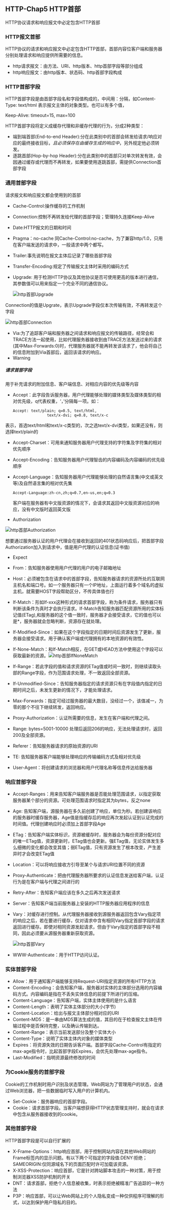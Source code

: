 ## HTTP-Chap5 HTTP首部
HTTP协议请求和响应报文中必定包含HTTP首部

### HTTP报文首部

HTTP协议的请求和响应报文中必定包含HTTP首部，首部内容位客户端和服务器分别处理请求和响应提供所需要的信息。

* http请求报文：由方法、URI、http版本、http首部字段等部分组成
* http响应报文：由http版本、状态码、http首部字段构成

### HTTP首部字段

HTTP首部字段是由首部字段名和字段值构成的，中间用：分隔，如Content-Type: text/html 表示报文主体的对象类型。也可以有多个值，

Keep-Alive: timeout=15, max=100

HTTP首部字段将定义成缓存代理和非缓存代理的行为，分成2种类型：

* 端到端首部(End-to-end Header):分在此类别中的首部会转发给请求/响应对应的最终接收目标，*且必须保存在由缓存生成的响应中*，另外规定他必须转发。
* 逐跳首部(Hop-by-hop Header):分在此类别中的首部只对单次转发有效，会因通过缓存或代理而不再转发，如果要使用逐跳首部，需提供Connection首部字段

### 通用首部字段

请求报文和响应报文都会使用到的首部

* Cache-Control:操作缓存的工作机制

* Connection:控制不再转发给代理的首部字段；管理持久连接Keep-Alive

* Date:HTTP报文的日期和时间

* Pragma：no-cache 同Cache-Control:no-cache，为了兼容http/1.0，只用在客户端发送的请求中，一般请求中两个都写。

* Trailer:事先说明在报文主体后记录了哪些首部字段

* Transfer-Encoding:规定了传输报文主体时采用的编码方式

* Upgrade: 用于检测HTTP协议及其他协议是否可使用更高的版本进行通信，其参数值可以用来指定一个完全不同的通信协议。

  ![http首部Upgrade](https://github.com/hjvlitstone/hjv.github.io/blob/gh-pages/images/http%E9%A6%96%E9%83%A8Upgrade.jpg)

Connection的值是Upgrate，表示Upgrade字段仅本次传输有效，不再转发这个字段

![http首部Connection](https://github.com/hjvlitstone/hjv.github.io/blob/gh-pages/images/http%E9%A6%96%E9%83%A8Connection.jpg)

* Via:为了追踪客户端和服务器之间请求和响应报文的传输路径，经常会和TRACE方法一起使用，比如代理服务器接收到由TRACE方法发送过来的请求(其中Max-Forwards:0)时，代理服务器就不能再转发该请求了，他会将自己的信息附加到Via首部后，返回该请求的响应。
* Warning

##### 请求首部字段

用于补充请求的附加信息、客户端信息、对相应内容的优先级等内容

* Accept：此字段告诉服务器，用户代理能够处理的媒体类型及媒体类型的相对优先级，q代表权重，‘，’分隔每一项。如：

  ```http
  Accept: text/plain; q=0.5, text/html,
                 text/x-dvi; q=0.8, text/x-c
  ```

表示，首选text/html和text/x-c类型的，次之选text/x-dvi类型，如果还没有，则选择text/plain的

* Accept-Charset：可用来通知服务器用户代理支持的字符集及字符集的相对优先顺序

* Accept-Encoding：告知服务器用户代理智齿的内容编码及内容编码的优先级顺序

* Accept-Language：告知服务器用户代理能够处理的自然语言集(中文或英文等)及自然语言集的相对优先集

  `Accept-Language:zh-cn,zh;q=0.7,en-us,en;q=0.3`

   客户端在服务器有中文版资源的情况下，会请求其返回中文版资源对应的响应，没有中文版时返回英文版

* Authorization

![http首部Authorization](https://github.com/hjvlitstone/hjv.github.io/blob/gh-pages/images/http%E9%A6%96%E9%83%A8Authorization.jpg)

想要通过服务器认证的用户代理会在接收到返回的401状态码响应后，把首部字段Authorization加入到请求中，值是用户代理的认证信息(证书值)

* Expect
* From：告知服务器使用用户代理的用户的电子邮箱地址
* Host：必须被包含在请求中的首部字段，告知服务器请求的资源所处的互联网主机名和端口号。如一个服务器只有一个IP地址，上面运行着多个域名的虚拟主机，就需要HOST字段帮助区分，不传具体值也行
* If-Match：形如If-xxx这种形式的请求首部字段，称为条件请求，服务器只有判断该条件为真时才会执行请求。If-Match告知服务器匹配资源所用的实体标记值(ETag),和服务器的这个值一致时，服务器才会接受请求，它的值也可以是*，服务器就会忽略判断，资源存在就处理。
* If-Modified-Since：如果在这个字段指定的日期时间后资源发生了更新，服务器会接受请求。用于确认客户端或代理拥有的本地资源的有效性。
* If-None-Match：和If-Match相反，在GET或HEAD方法中使用这个字段可以获取最新的资源。![http首部IfNoneMatch](E:\hepfiles\files\个人文件\http\img-http首部\http首部IfNoneMatch.jpg)

* If-Range：若此字段的值和请求资源的ETag值或时间一致时，则继续读取头部的Range字段，作为范围请求处理，不一致返回全部资源。
* If-Unmodified-Since：告知服务器指定的请求资源只有在字段值内指定的日期时间之后，未发生更新的情况下，才能处理请求。
* Max-Forwards：指定可经过服务器的最大数目，没经过一个，该值减一，为零的那个不往下继续转发，返回响应。
* Proxy-Authorization：认证所需要的信息，发生在客户端和代理之间。
* Range: bytes=5001-10000 处理后返回206的响应，无法处理请求时，返回200及全部资源。
* Referer：告知服务器请求的原始资源的URI
* TE: 告知服务器客户端能够处理响应的传输编码方式及相对优先级
* User-Agent：将创建请求的浏览器和用户代理名称等信息传达给服务器

### 响应首部字段

* Accept-Ranges：用来告知客户端服务器是否能处理范围请求，以指定获取服务器某个部分的资源。可处理范围请求时指定其为bytes，反之none

* Age: 告知客户端，源服务器在多久前创建了响应，单位为秒。若创建该响应的服务器时缓存服务器，Age值是指缓存后的响应再次发起认证到认证完成的时间值。代理创建响应时必须加上首部字段Age

* ETag：告知客户端实体标识，资源被缓存时，服务器会为每份资源分配对应的唯一ETag值，资源更新时，ETag值也会更新。强ETag值，无论实体发生多么细微的变化都会改变其值；弱ETag值，只有资源发生了根本改变，产生差异时才会改变ETag值

* Location：可以将响应接收方引导至某个与请求URI位置不同的资源

* Proxy-Authenticate：把由代理服务器所要求的认证信息发送给客户端，认证行为是在客户端与代理之间进行的

* Retry-After：告知客户端应该在多久之后再次发送请求

* Server：告知客户端当前服务器上安装的HTTP服务器应用程序的信息

* Vary：对缓存进行控制。从代理服务器接收到源服务器返回包含Vary指定项的响应之后，若在要进行缓存，仅对请求中含有相同Vary指定首部字段的请求返回进行缓存。即使对相同资源发起请求，但由于Vary指定的首部字段不相同，因此必须要从源服务器重新获取资源。

  ![http首部Vary](https://github.com/hjvlitstone/hjv.github.io/blob/gh-pages/images/http%E9%A6%96%E9%83%A8Vary.jpg)

* WWW-Authenticate：用于HTTP访问认证。

### 实体首部字段

* Allow：用于通知客户端能够支持Request-URI指定资源的所有HTTP方法
* Content-Encoding：会告知客户端，服务器对实体的主体部分选用的内容编码方式。内容编码是指在不丢失实体信息的前提下所进行的压缩。
* Content-Language：告知客户端，实体主体使用的是什么语言
* Content-Length：表明了实体主体部分的大小(字节)
* Content-Location：给出与报文主体部分相对应的URI
* Content-MD5：是一串由MD5算法生成的值，其目的在于检查报文主体在传输过程中是否保持完整，以及确认传输到达。
* Content-Range：表示当前发送部分及整个实体大小
* Content-Type：说明了实体主体内对象的媒体类型
* Expires：将资源失效的日期告诉客户端。首部字段Cache-Control有指定的max-age指令时，比起首部字段Expires，会优先处理max-age指令。
* Last-Modified：指明资源最终修改的时间

### 为Cookie服务的首部字段

Cookie的工作机制时用户识别及状态管理。Web网站为了管理用户的状态，会通过Web浏览器，把一些数据临时写入用户的计算机内。

* Set-Cookie：服务器响应的首部字段。
* Cookie：请求首部字段。当客户端想获得HTTP状态管理支持时，就会在请求中包含从服务器接收到的cookie。

### 其他首部字段

HTTP首部字段是可以自行扩展的

* X-Frame-Options：http响应首部，用于控制网站内容在其他Web网站的Frame标签内的显示问题。有以下两个可指定的字段值:DENY:拒绝；SAMEORIGIN:仅同源域名下的页面匹配时许可加载该资源。
* X-XSS-Protection：响应首部，它是针对跨站脚本攻击的一种对策，用于控制浏览器XSS防护机制的开关
* DNT：请求首部，拒绝个人信息被收集，时表示拒绝被精准广告追踪的一种方法
* P3P：响应首部，可以让Web网站上的个人隐私变成一种仅供程序可理解的形式，以达到保护用户隐私的目的。
